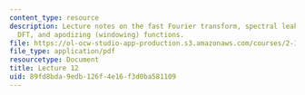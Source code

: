 ```yaml
---
content_type: resource
description: Lecture notes on the fast Fourier transform, spectral leakage in the
  DFT, and apodizing (windowing) functions.
file: https://ol-ocw-studio-app-production.s3.amazonaws.com/courses/2-161-signal-processing-continuous-and-discrete-fall-2008/89fd8bda9edb126f4e16f3d0ba581109_lecture_12.pdf
file_type: application/pdf
resourcetype: Document
title: Lecture 12
uid: 89fd8bda-9edb-126f-4e16-f3d0ba581109
---
```

